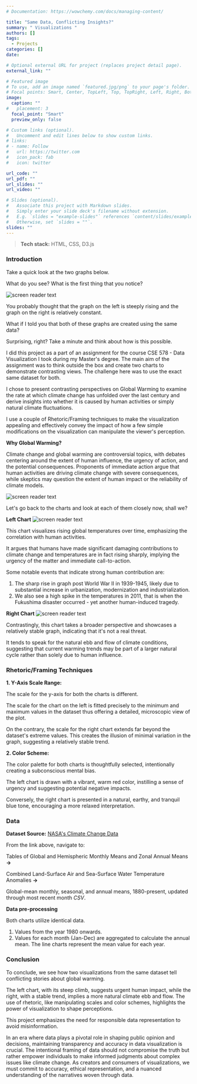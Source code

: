 ```yaml
---
# Documentation: https://wowchemy.com/docs/managing-content/

title: "Same Data, Conflicting Insights?"
summary: " Visualizations "
authors: []
tags: 
  - Projects
categories: []
date:

# Optional external URL for project (replaces project detail page).
external_link: ""

# Featured image
# To use, add an image named `featured.jpg/png` to your page's folder.
# Focal points: Smart, Center, TopLeft, Top, TopRight, Left, Right, BottomLeft, Bottom, BottomRight.
image:
  caption: ""
#   placement: 3
  focal_point: "Smart"
  preview_only: false

# Custom links (optional).
#   Uncomment and edit lines below to show custom links.
# links:
# - name: Follow
#   url: https://twitter.com
#   icon_pack: fab
#   icon: twitter

url_code: ""
url_pdf: ""
url_slides: ""
url_video: ""

# Slides (optional).
#   Associate this project with Markdown slides.
#   Simply enter your slide deck's filename without extension.
#   E.g. `slides = "example-slides"` references `content/slides/example-slides.md`.
#   Otherwise, set `slides = ""`.
slides: ""
---
```


> **Tech stack:** HTML, CSS, D3.js
### Introduction

Take a quick look at the two graphs below. 

What do you see? What is the first thing that you notice?

![screen reader text](trends.png "")

You probably thought that the graph on the left is steeply rising and the graph on the right is relatively constant.

What if I told you that both of these graphs are created using the same data?

Surprising, right? Take a minute and think about how is this possible.

I did this project as a part of an assignment for the course CSE 578 - Data Visualization I took during my Master's degree. The main aim of the assignment was to think outside the box and create two charts to demonstrate contrasting views. The challenge here was to use the exact same dataset for both.

I chose to present contrasting perspectives on Global Warming to examine the rate at which climate change has unfolded over the last century and derive insights into whether it is caused by human activities or simply natural climate fluctuations. 

I use a couple of Rhetoric/Framing techniques to make the visualization appealing and effectively convey the impact of how a few simple modifications on the visualization can manipulate the viewer's perception.

**Why Global Warming?**

Climate change and global warming are controversial topics, with debates centering around the extent of human influence, the urgency of action, and the potential consequences. Proponents of immediate action argue that human activities are driving climate change with severe consequences, while skeptics may question the extent of human impact or the reliability of climate models.

![screen reader text](featured1.jpeg "")


Let's go back to the charts and look at each of them closely now, shall we?

**Left Chart**
![screen reader text](left.png "")

This chart visualizes rising global temperatures over time, emphasizing the correlation with human activities. 

It argues that humans have made significant damaging contributions to climate change and temperatures are in fact rising sharply, implying the urgency of the matter and immediate call-to-action.

Some notable events that indicate strong human contribution are:
1.  The sharp rise in graph post World War II in 1939-1945, likely due to substantial increase in urbanization, modernization and industrialization.
2. We also see a high spike in the temperatures in 2011, that is when the Fukushima disaster occurred - yet another human-induced tragedy.

**Right Chart**
![screen reader text](right.png "")

Contrastingly, this chart takes a broader perspective and showcases a relatively stable graph, indicating that it's not a real threat. 

It tends to speak for the natural ebb and flow of climate conditions, suggesting that current warming trends may be part of a larger natural cycle rather than solely due to human influence.

### Rhetoric/Framing Techniques
**1. Y-Axis Scale Range:**

The scale for the y-axis for both the charts is different. 

The scale for the chart on the left is fitted precisely to the minimum and maximum values in the dataset thus offering a detailed, microscopic view of the plot. 

On the contrary, the scale for the right chart extends far beyond the dataset's extreme values. This creates the illusion of minimal variation in the graph, suggesting a relatively stable trend.

**2. Color Scheme:**

The color palette for both charts is thoughtfully selected, intentionally creating a subconscious mental bias. 

The left chart is drawn with a vibrant, warm red color, instilling a sense of urgency and suggesting potential negative impacts. 

Conversely, the right chart is presented in a natural, earthy, and tranquil blue tone, encouraging a more relaxed interpretation.

### Data

**Dataset Source:**
 [NASA's Climate Change Data](https://data.giss.nasa.gov/gistemp/)

From the link above, navigate to:  

Tables of Global and Hemispheric Monthly Means and Zonal Annual Means **->**   

Combined Land-Surface Air and Sea-Surface Water Temperature Anomalies **->**   

Global-mean monthly, seasonal, and annual means, 1880-present, updated through most recent month _CSV_.

**Data pre-processing**

Both charts utilize identical data.
1. Values from the year 1980 onwards.
2. Values for each month (Jan-Dec) are aggregated to calculate the annual mean. The line charts represent the mean value for each year.


### Conclusion

To conclude, we see how two visualizations from the same dataset tell conflicting stories about global warming. 

The left chart, with its steep climb, suggests urgent human impact, while the right, with a stable trend, implies a more natural climate ebb and flow. The use of rhetoric, like manipulating scales and color schemes, highlights the power of visualization to shape perceptions. 

This project emphasizes the need for responsible data representation to avoid misinformation.

In an era where data plays a pivotal role in shaping public opinion and decisions, maintaining transparency and accuracy in data visualization is crucial. The intentional framing of data should not compromise the truth but rather empower individuals to make informed judgments about complex issues like climate change. As creators and consumers of visualizations, we must commit to accuracy, ethical representation, and a nuanced understanding of the narratives woven through data.